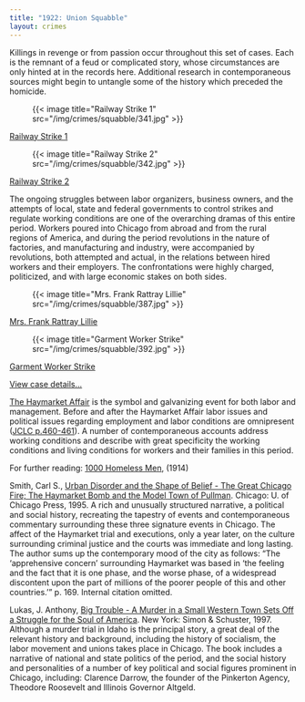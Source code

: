 ```yaml
---
title: "1922: Union Squabble"
layout: crimes
---
```

Killings in revenge or from passion occur throughout this set of cases. Each is the remnant of a feud or complicated story, whose circumstances are only hinted at in the records here. Additional research in contemporaneous sources might begin to untangle some of the history which preceded the homicide.

<section class="section">
  <div class="tiles">
    <div class="tile is-ancestor has-text-centered">
      <div class="tile is-child">
        <figure>
          {{< image title="Railway Strike 1" src="/img/crimes/squabble/341.jpg" >}}
      </figure>
        <a href="/historical/timeline/1903/341/">Railway Strike 1</a>
      </div>
      <div class="tile is-child">
        <figure>
          {{< image title="Railway Strike 2" src="/img/crimes/squabble/342.jpg" >}}
        </figure>
        <a href="/historical/timeline/1903/342/">Railway Strike 2</a>
      </div>
    </div>
  </div>
</section>

The ongoing struggles between labor organizers, business owners, and the attempts of local, state and federal governments to control strikes and regulate working conditions are one of the overarching dramas of this entire period. Workers poured into Chicago from abroad and from the rural regions of America, and during the period revolutions in the nature of factories, and manufacturing and industry, were accompanied by revolutions, both attempted and actual, in the relations between hired workers and their employers. The confrontations were highly charged, politicized, and with large economic stakes on both sides.

<section class="section">
  <div class="tiles">
    <div class="tile is-ancestor has-text-centered">
      <div class="tile is-child">
        <figure>
          {{< image title="Mrs. Frank Rattray Lillie" src="/img/crimes/squabble/387.jpg" >}}
      </figure>
        <a href="/historical/timeline/1915/387/">Mrs. Frank Rattray Lillie</a>
      </div>
      <div class="tile is-child">
        <figure>
          {{< image title="Garment Worker Strike" src="/img/crimes/squabble/392.jpg" >}}
        </figure>
        <a href="/historical/timeline/1910/392/">Garment Worker Strike</a>
      </div>
    </div>
  </div>
</section>

[View case details...](/database/6687/)

[The Haymarket Affair](/crimes/haymarket/) is the symbol and galvanizing event for both labor and management.  Before and after the Haymarket Affair labor issues and political issues regarding employment and labor conditions are omnipresent ([JCLC p.460-461](/docs_fk/homicide/jclc460-461.pdf)).  A number of contemporaneous accounts address working conditions and describe with great specificity the working conditions and living conditions for workers and their families in this period.

For further reading:
   [1000 Homeless Men](/pubs/homeless/), (1914)

   Smith, Carl S., [Urban Disorder and the Shape of Belief - The Great Chicago Fire; The Haymarket Bomb and the Model Town of Pullman](https://www.amazon.com/exec/obidos/tg/detail/-/0226764176/qid=1085762346/sr=1-1/ref=sr_1_1/104-6378665-5804747?v=glance&s=books). Chicago:  U. of Chicago Press, 1995.  A rich and unusually structured narrative, a political and social history, recreating the tapestry of events and contemporaneous commentary surrounding these three signature events in Chicago. The affect of the Haymarket trial and executions, only a year later, on the culture surrounding criminal justice and the courts was immediate and long lasting. The author sums up the contemporary mood of the city as follows: “The ‘apprehensive concern’ surrounding Haymarket was based in ‘the feeling and the fact that it is one phase, and the worse phase, of a widespread discontent upon the part of millions of the poorer people of this and other countries.’” p. 169. Internal citation omitted.

   Lukas, J. Anthony, [Big Trouble - A Murder in a Small Western Town Sets Off a Struggle for the Soul of America](https://www.amazon.com/exec/obidos/tg/detail/-/0684808587/qid=1085762377/sr=1-1/ref=sr_1_1/104-6378665-5804747?v=glance&s=books).  New York: Simon & Schuster, 1997.  Although a murder trial in Idaho is the principal story, a great deal of the relevant history and background, including the history of socialism, the labor movement and unions takes place in Chicago. The book includes a narrative of national and state politics of the period, and the social history and personalities of a number of key political and social figures prominent in Chicago, including: Clarence Darrow, the founder of the Pinkerton Agency, Theodore Roosevelt and Illinois Governor Altgeld.
